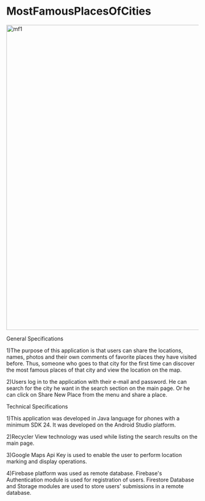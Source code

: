 # MostFamousPlacesOfCities

<img width="800" alt="mf1" src="https://github.com/canozgan/MostFamousPlacesOfCities/assets/129083272/d7c5b23f-2b32-4542-94f9-a78fc65c1727">

General Specifications

1)The purpose of this application is that users can share the locations, names, photos and their own comments of favorite places they have visited before. Thus, someone who goes to that city for the first time can discover the most famous places of that city and view the location on the map.

2)Users log in to the application with their e-mail and password. He can search for the city he want in the search section on the main page. Or he can click on Share New Place from the menu and share a place.

Technical Specifications

1)This application was developed in Java language for phones with a minimum SDK 24. It was developed on the Android Studio platform.

2)Recycler View technology was used while listing the search results on the main page.

3)Google Maps Api Key is used to enable the user to perform location marking and display operations.

4)Firebase platform was used as remote database. Firebase's Authentication module is used for registration of users. Firestore Database and Storage modules are used to store users' submissions in a remote database.

